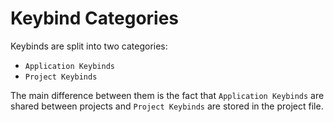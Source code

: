 # Keybind Categories

Keybinds are split into two categories:
- `Application Keybinds`
- `Project Keybinds`

The main difference between them is the fact that `Application Keybinds` are shared between projects and `Project Keybinds` are stored in the project file.